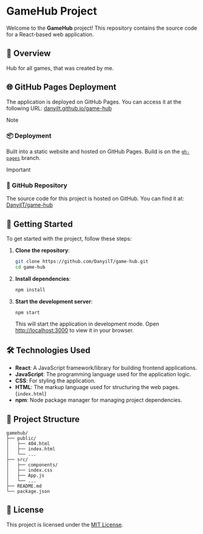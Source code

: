 # GameHub Project

Welcome to the **GameHub** project! This repository contains the source code for a React-based web application.

## 📖 Overview

Hub for all games, that was created by me.

## 🌐 GitHub Pages Deployment

The application is deployed on GitHub Pages. You can access it at the following URL:
[danyilt.github.io/game-hub](https://danyilt.github.io/game-hub)

> [!NOTE]
> ### 📦 Deployment
> 
> Built into a static website and hosted on GitHub Pages. Build is on the [`gh-pages`](https://github.com/DanyilT/game-hub/tree/gh-pages) branch.

> [!IMPORTANT]
> ### 🔗 GitHub Repository
> 
> The source code for this project is hosted on GitHub. You can find it at:
> [DanyilT/game-hub](https://DanyilT/game-hub)

## 🚀 Getting Started

To get started with the project, follow these steps:

1. **Clone the repository**:
   ```bash
   git clone https://github.com/DanyilT/game-hub.git
   cd game-hub
    ```
2. **Install dependencies**:
   ```bash
   npm install
   ```
3. **Start the development server**:
   ```bash
   npm start
    ```
    This will start the application in development mode. Open [http://localhost:3000](http://localhost:3000) to view it in your browser.

## 🛠️ Technologies Used

- **React**: A JavaScript framework/library for building frontend applications.
- **JavaScript**: The programming language used for the application logic.
- **CSS**: For styling the application.
- **HTML**: The markup language used for structuring the web pages. (`index.html`)
- **npm**: Node package manager for managing project dependencies.

## 📂 Project Structure

```
gamehub/
├── public/
│   ├── 404.html
│   ├── index.html
│   └── ...
├── src/
│   ├── components/
│   ├── index.css
│   ├── App.js
│   └── ...
├── README.md
└── package.json
```

## 📄 License

This project is licensed under the [MIT License](LICENSE).
